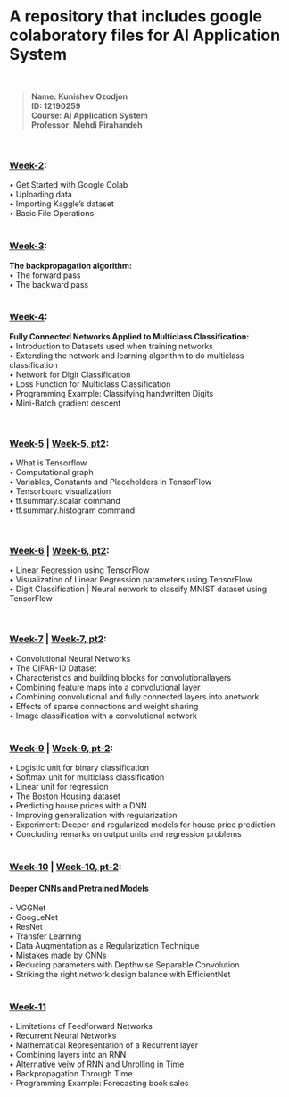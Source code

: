 # A repository that includes google colaboratory files for AI Application System

<br/>

>**Name: Kunishev Ozodjon**<br/>
>**ID: 12190259**<br/>
>**Course: AI Application System**<br/>
>**Professor: Mehdi Pirahandeh**<br/>

<br/>

### [Week-2](Week2_12190259.ipynb): <br/>
• Get Started with Google Colab<br/>
• Uploading data<br/>
• Importing Kaggle’s dataset<br/>
• Basic File Operations<br/>
<br/>

### [Week-3](Week3_12190259.ipynb): <br/>
**The backpropagation algorithm:<br/>**
• The forward pass<br/>
• The backward pass<br/>
<br/>

### [Week-4](Week4_12190259.ipynb): <br/>
**Fully Connected Networks Applied to Multiclass Classification:**<br/>
• Introduction to Datasets used when training networks<br/>
• Extending the network and learning algorithm to do multiclass classification<br/>
• Network for Digit Classification<br/>
• Loss Function for Multiclass Classification<br/>
• Programming Example: Classifying handwritten Digits<br/>
• Mini-Batch gradient descent<br/>

<br/>

### [Week-5](Week5_12190259.ipynb) | [Week-5, pt2](Week5_part2_12190259.ipynb): <br/>
• What is Tensorflow<br/>
• Computational graph<br/>
• Variables, Constants and Placeholders in TensorFlow<br/>
• Tensorboard visualization<br/>
• tf.summary.scalar command<br/>
• tf.summary.histogram command<br/>

<br/>

### [Week-6](Week6_12190259.ipynb) | [Week-6, pt2](Week6_12190259_session2.ipynb): <br/>
• Linear Regression using TensorFlow<br/>
• Visualization of Linear Regression parameters using TensorFlow<br/>
• Digit Classification | Neural network to classify MNIST dataset using TensorFlow<br/>

<br/>

### [Week-7](Week7_1_12190259.ipynb) | [Week-7, pt2](Week7_2_12190259.ipynb): <br/>
• Convolutional Neural Networks<br/>
• The CIFAR-10 Dataset<br/>
• Characteristics and building blocks for convolutionallayers<br/>
• Combining feature maps into a convolutional layer<br/>
• Combining convolutional and fully connected layers into anetwork<br/>
• Effects of sparse connections and weight sharing<br/>
• Image classification with a convolutional network<br/>
<br/>

### [Week-9](Week9_12190259.ipynb) | [Week-9, pt-2](Week9_2_12190259.ipynb): <br/>
• Logistic unit for binary classification<br/>
• Softmax unit for multiclass classification<br/>
• Linear unit for regression<br/>
• The Boston Housing dataset<br/>
• Predicting house prices with a DNN<br/>
• Improving generalization with regularization<br/>
• Experiment: Deeper and regularized models for house price prediction<br/>
• Concluding remarks on output units and regression problems<br/>
<br/>

### [Week-10](Week10_12190259.ipynb) | [Week-10, pt-2](Week10_2_12190259.ipynb): <br/>
#### Deeper CNNs and Pretrained Models <br/>
• VGGNet<br/>
• GoogLeNet<br/>
• ResNet<br/>
• Transfer Learning<br/>
• Data Augmentation as a Regularization Technique<br/>
• Mistakes made by CNNs<br/>
• Reducing parameters with Depthwise Separable Convolution<br/>
• Striking the right network design balance with EfficientNet<br/>
<br/>


### [Week-11](Week11_12190259.ipynb)
• Limitations of Feedforward Networks<br/>
• Recurrent Neural Networks<br/>
• Mathematical Representation of a Recurrent layer<br/>
• Combining layers into an RNN<br/>
• Alternative veiw of RNN and Unrolling in Time<br/>
• Backpropagation Through Time<br/>
• Programming Example: Forecasting book sales<br/>
<br/>
